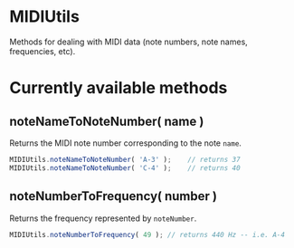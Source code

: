 MIDIUtils
=========

Methods for dealing with MIDI data (note numbers, note names, frequencies, etc).

# Currently available methods

## noteNameToNoteNumber( name )

Returns the MIDI note number corresponding to the note ```name```.


````javascript
MIDIUtils.noteNameToNoteNumber( 'A-3' );    // returns 37
MIDIUtils.noteNameToNoteNumber( 'C-4' );    // returns 40
````

## noteNumberToFrequency( number )

Returns the frequency represented by ```noteNumber```.

````javascript
MIDIUtils.noteNumberToFrequency( 49 ); // returns 440 Hz -- i.e. A-4
````


